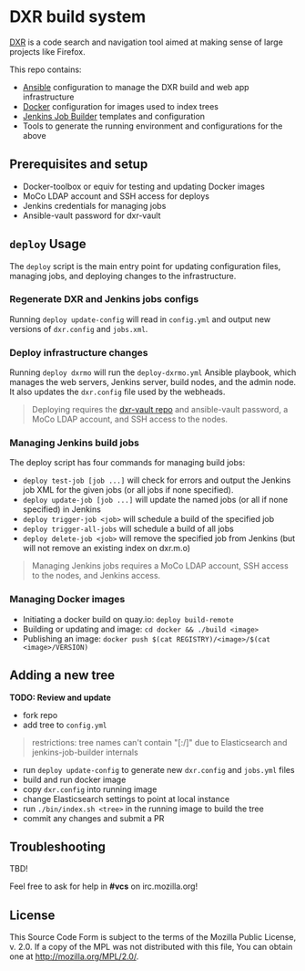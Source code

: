 # DXR build system

[DXR](https://github.com/mozilla/dxr) is a code search and navigation tool aimed at making sense of large projects like Firefox.

This repo contains:

 - [Ansible](https://github.com/ansible/ansible) configuration to manage the DXR build and web app infrastructure
 - [Docker](https://www.docker.com/) configuration for images used to index trees
 - [Jenkins Job Builder](http://docs.openstack.org/infra/jenkins-job-builder/) templates and configuration
 - Tools to generate the running environment and configurations for the above

## Prerequisites and setup
- Docker-toolbox or equiv for testing and updating Docker images
- MoCo LDAP account and SSH access for deploys
- Jenkins credentials for managing jobs
- Ansible-vault password for dxr-vault

## `deploy` Usage
The `deploy` script is the main entry point for updating configuration files, managing jobs, and deploying changes to the infrastructure.  

### Regenerate DXR and Jenkins jobs configs
Running `deploy update-config` will read in `config.yml` and output new versions of `dxr.config` and `jobs.xml`. 


### Deploy infrastructure changes
Running `deploy dxrmo` will run the `deploy-dxrmo.yml` Ansible playbook, which manages the web servers, Jenkins server, build nodes, and the admin node. It also updates the `dxr.config` file used by the webheads.

> Deploying requires the [dxr-vault repo](ssh://gitolite3@git-internal.mozilla.org/relops/dxr-vault.git) and ansible-vault password, a MoCo LDAP account, and SSH access to the nodes.

### Managing Jenkins build jobs
The deploy script has four commands for managing build jobs:

 - `deploy test-job [job ...]` will check for errors and output the Jenkins job XML for the given jobs (or all jobs if none specified).
 - `deploy update-job [job ...]` will update the named jobs (or all if none specified) in Jenkins
 - `deploy trigger-job <job>` will schedule a build of the specified job
 - `deploy trigger-all-jobs` will schedule a build of all jobs
 - `deploy delete-job <job>` will remove the specified job from Jenkins (but will not remove an existing index on dxr.m.o)

> Managing Jenkins jobs requires a MoCo LDAP account, SSH access to the nodes, and Jenkins access.

### Managing Docker images

 - Initiating a docker build on quay.io: `deploy build-remote`
 - Building or updating and image: `cd docker && ./build <image>`
 - Publishing an image: `docker push $(cat REGISTRY)/<image>/$(cat <image>/VERSION)`

## Adding a new tree
**TODO: Review and update**

- fork repo
- add tree to `config.yml`
>restrictions: tree names can't contain "[:/]" due to Elasticsearch and jenkins-job-builder internals

- run `deploy update-config` to generate new `dxr.config` and `jobs.yml` files
- build and run docker image
- copy `dxr.config` into running image
- change Elasticsearch settings to point at local instance
- run `./bin/index.sh <tree>` in the running image to build the tree
- commit any changes and submit a PR



## Troubleshooting
TBD!

Feel free to ask for help in **#vcs** on irc.mozilla.org!



## License

This Source Code Form is subject to the terms of the Mozilla Public
License, v. 2.0. If a copy of the MPL was not distributed with this
file, You can obtain one at http://mozilla.org/MPL/2.0/.

